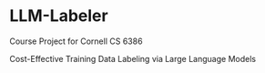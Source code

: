 # LLM-Labeler

Course Project for Cornell CS 6386

Cost-Effective Training Data Labeling via Large Language Models
